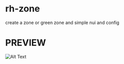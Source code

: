 # rh-zone
create a zone or green zone and simple nui and config

# PREVIEW

![Alt Text](https://cdn.discordapp.com/attachments/1163460621304614961/1179812438686826556/image.png?ex=657b24f5&is=6568aff5&hm=6e3795b6fb6db713648b231b384b28d38f87de8403545c157d295ae8b9dc6200&)
